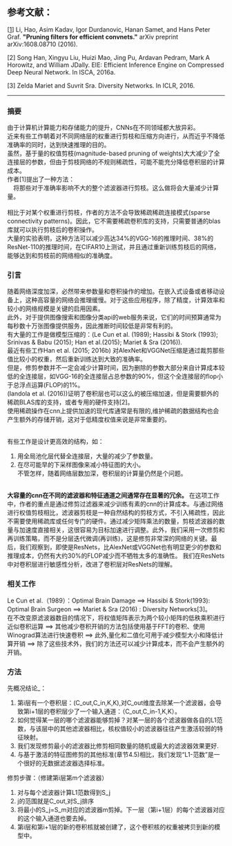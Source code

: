 ## 参考文献：
[[1](https://arxiv.org/abs/1608.08710)] Li, Hao, Asim Kadav, Igor Durdanovic, Hanan Samet, and Hans Peter Graf. **"Pruning filters for efficient convnets."** arXiv preprint arXiv:1608.08710 (2016).  

[2] Song Han, Xingyu Liu, Huizi Mao, Jing Pu, Ardavan Pedram, Mark A Horowitz, and William JDally. EIE: Efficient Inference Engine on Compressed Deep Neural Network. In ISCA, 2016a.

[3] Zelda Mariet and Suvrit Sra. Diversity Networks. In ICLR, 2016.

--- 
### 摘要
由于计算机计算能力和存储能力的提升，CNNs在不同领域都大放异彩。  
近来有些工作朝着对不同网络层的权重进行剪枝和压缩方向进行，从而近乎不降低准确率的同时，达到快速推理的目的。  
虽然，基于量的权值剪枝(magnitude-based pruning of weights)大大减少了全连接层的参数，但由于剪枝网络的不规则稀疏性，可能不能充分降低卷积层的计算成本。  
作者[1]提出了一种方法：   
&emsp;将那些对于准确率影响不大的整个滤波器进行剪枝。这么做将会大量减少计算量。  
&emsp;  
相比于对某个权重进行剪枝，作者的方法不会导致稀疏稀疏连接模式(sparse connectivity patterns)。因此，它不需要稀疏卷积库的支持，只需要普通的blas库就可以执行剪枝后的卷积操作。  
大量的实验表明，这种方法可以减少高达34%的VGG-16的推理时间、38%的ResNet-110的推理时间，在CIFAR10上测试，并且通过重新训练剪枝后的网络，能够达到和剪枝前的网络相似的准确度。  

###  引言
随着网络深度加深，必然带来参数量和卷积操作的增加。在嵌入式设备或者移动设备上，这种高容量的网络会推理缓慢。对于这些应用程序，除了精度，计算效率和较小的网络规模是关键的启用因素。  
此外，对于提供图像搜索和图像分类api的web服务来说，它们的时间预算通常为每秒数十万张图像提供服务，因此推断时间较低是非常有利的。  
有大量的工作是做模型压缩的：(Le Cun et al. (1989); Hassibi & Stork (1993); Srinivas & Babu (2015); Han et al.(2015); Mariet & Sra (2016)).  
最近有些工作Han et al. (2015; 2016b) 对AlexNet和VGGNet压缩是通过裁剪那些值比较小的权重，然后重新训练达到大致的准确率。  
但是，修剪参数并不一定会减少计算时间，因为删除的参数大部分来自计算成本较低的全连接层，如VGG-16的全连接层占总参数的90%，但这个全连接层的flop小于总浮点运算(FLOP)的1%。  
(Iandola et al. (2016))证明了卷积层也可以这么的被压缩加速，但是需要额外的稀疏BLAS库的支持，或者专用的硬件支持[2]。  
使用稀疏操作在cnn上提供加速的现代库通常是有限的,维护稀疏的数据结构也会产生额外的存储开销，这对于低精度权值来说是非常重要的。  
&emsp;  

有些工作是设计更高效的结构，如：  
1. 用全局池化层代替全连接层，大量的减少了参数量。
2. 在尽可能早的下采样图像来减小特征图的大小。  
不管怎样，随着网络层数加深，卷积层的计算量仍然是个问题。  
&emsp;  


**大容量的cnn在不同的滤波器和特征通道之间通常存在显著的冗余。** 在这项工作中，作者的重点是通过修剪过滤器来减少训练有素的cnn的计算成本。与通过网络进行权值剪枝相比，滤波器剪枝是一种自然结构的剪枝方式，不引入稀疏性，因此不需要使用稀疏库或任何专门的硬件。通过减少矩阵乘法的数量，剪枝滤波器的数量与加速度直接相关，这很容易为目标加速进行调整。此外，我们采用一次修剪和再训练策略，而不是分层迭代微调(再训练)，这是修剪非常深的网络的关键。最后，我们观察到，即使是ResNets，比AlexNet或VGGNet也有明显更少的参数和推理成本，仍然有大约30%的FLOP减少而不牺牲太多的准确性。 我们在ResNets中对卷积层进行敏感性分析，改进了卷积层对ResNets的理解。  


### 相关工作
Le Cun et al.（1989）：Optimal Brain Damage  ==> Hassibi & Stork(1993): Optimal Brain Surgeon  ==> Mariet & Sra (2016) : Diversity Networks[3]。  
在不改变原滤波器数目的情况下，将权值矩阵表示为两个较小矩阵的低秩乘积进行近似卷积运算 ==> 其他减少卷积开销的方法包括使用基于FFT的卷积、使用Winograd算法进行快速卷积 ==> 此外,量化和二值化可用于减少模型大小和降低计算开销 ==> 除了这些技术外，我们的方法还可以减少计算成本，而不会产生额外的开销。  


### 方法
先概况结论_：
1. 第i层有一个卷积层：(C_out,C_in,K,K),对C_out维度去除某一个滤波器，会导致第i+1层的卷积层少了一个输入通道：（C_out,C_in-1,K,K）。
2. 如何觉得某一层的哪个滤波器能够剪掉？对某一层的各个滤波器做各自的L1范数，与该层中的其他滤波器相比，核权值较小的滤波器往往产生激活较弱的特征映射。
3. 我们发现修剪最小的滤波器比修剪相同数量的随机或最大的滤波器效果更好.
4. 与基于激活的特征图修剪的其他标准(章节4.5)相比，我们发现“L1-范数”是一个很好的无数据滤波器选择标准。

修剪步骤：（修建第i层第m个滤波器）
1. 对与每个滤波器计算L1范数得到S_j 
2. j的范围就是C_out,对S_j排序
3. 将最小的S_j=S_m对应的滤波器m剪掉。下一层（第i+1层）的每个滤波器对应的这个输入通道也要去掉。
4. 第i层和第i+1层的新的卷积核就被创建了，这个卷积核的权重被拷贝到新的模型中。
